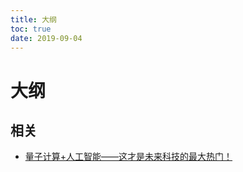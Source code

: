 ```yaml
---
title: 大纲
toc: true
date: 2019-09-04
---
```

# 大纲


## 相关

- [量子计算+人工智能——这才是未来科技的最大热门！](https://zhuanlan.zhihu.com/p/33603077)
